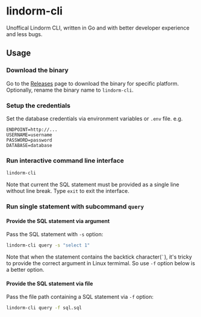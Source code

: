 # lindorm-cli

Unoffical Lindorm CLI, written in Go and with better developer experience and less bugs.

## Usage

### Download the binary

Go to the [Releases](https://github.com/zhangyuan/lindorm-cli/releases) page to download the binary for specific platform. Optionally, rename the binary name to `lindorm-cli`.

### Setup the credentials

Set the database credentials via environment variables or `.env` file. e.g.

```.env
ENDPOINT=http://...
USERNAME=username
PASSWORD=password
DATABASE=database
```

### Run interactive command line interface

```bash
lindorm-cli
```

Note that current the SQL statement must be provided as a single line without line break. Type `exit` to exit the interface.

### Run single statement with subcommand `query`

#### Provide the SQL statement via argument

Pass the SQL statement with `-s` option:

```bash
lindorm-cli query -s "select 1"
```

Note that when the statement contains the backtick character(`` ` ``), it's tricky to provide the correct argument in Linux termimal. So use `-f` option below is a better option.

#### Provide the SQL statement via file

Pass the file path containing a SQL statement via `-f` option:

```bash
lindorm-cli query -f sql.sql
```


